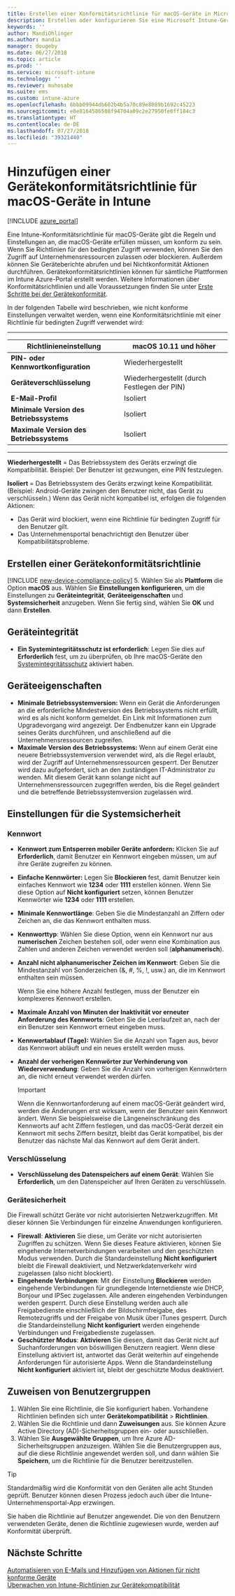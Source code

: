 ```yaml
---
title: Erstellen einer Konformitätsrichtlinie für macOS-Geräte in Microsoft Intune – Azure | Microsoft-Dokumentation
description: Erstellen oder konfigurieren Sie eine Microsoft Intune-Gerätekonformitätsrichtlinie für MacOS-Geräte, um Systemintegritätsschutz zu verwenden, legen Sie die minimale und maximale Betriebssystemversion fest, wählen Sie Ihre Kennwortanforderungen, und verschlüsseln Sie die Datenspeicherung.
keywords: ''
author: MandiOhlinger
ms.author: mandia
manager: dougeby
ms.date: 06/27/2018
ms.topic: article
ms.prod: ''
ms.service: microsoft-intune
ms.technology: ''
ms.reviewer: muhosabe
ms.suite: ems
ms.custom: intune-azure
ms.openlocfilehash: 6bbb09944db602b4b5a70c89e8089b1692c45223
ms.sourcegitcommit: e8e8164586508f94704a09c2e27950fe6ff184c3
ms.translationtype: HT
ms.contentlocale: de-DE
ms.lasthandoff: 07/27/2018
ms.locfileid: "39321440"
---
```

# <a name="add-a-device-compliance-policy-for-macos-devices-with-intune"></a>Hinzufügen einer Gerätekonformitätsrichtlinie für macOS-Geräte in Intune

[!INCLUDE [azure_portal](./includes/azure_portal.md)]

Eine Intune-Konformitätsrichtlinie für macOS-Geräte gibt die Regeln und Einstellungen an, die macOS-Geräte erfüllen müssen, um konform zu sein. Wenn Sie Richtlinien für den bedingten Zugriff verwenden, können Sie den Zugriff auf Unternehmensressourcen zulassen oder blockieren. Außerdem können Sie Geräteberichte abrufen und bei Nichtkonformität Aktionen durchführen. Gerätekonformitätsrichtlinien können für sämtliche Plattformen im Intune Azure-Portal erstellt werden. Weitere Informationen über Konformitätsrichtlinien und alle Voraussetzungen finden Sie unter [Erste Schritte bei der Gerätekonformität](device-compliance-get-started.md).

In der folgenden Tabelle wird beschrieben, wie nicht konforme Einstellungen verwaltet werden, wenn eine Konformitätsrichtlinie mit einer Richtlinie für bedingten Zugriff verwendet wird:

---------------------------

| Richtlinieneinstellung | macOS 10.11 und höher |
| --- | --- |
| **PIN- oder Kennwortkonfiguration** | Wiederhergestellt |   
| **Geräteverschlüsselung** | Wiederhergestellt (durch Festlegen der PIN) |
| **E-Mail-Profil** | Isoliert |
|**Minimale Version des Betriebssystems** | Isoliert |
| **Maximale Version des Betriebssystems** | Isoliert |

---------------------------

**Wiederhergestellt** = Das Betriebssystem des Geräts erzwingt die Kompatibilität. Beispiel: Der Benutzer ist gezwungen, eine PIN festzulegen.

**Isoliert** = Das Betriebssystem des Geräts erzwingt keine Kompatibilität. (Beispiel: Android-Geräte zwingen den Benutzer nicht, das Gerät zu verschlüsseln.) Wenn das Gerät nicht kompatibel ist, erfolgen die folgenden Aktionen:

- Das Gerät wird blockiert, wenn eine Richtlinie für bedingten Zugriff für den Benutzer gilt.
- Das Unternehmensportal benachrichtigt den Benutzer über Kompatibilitätsprobleme.

## <a name="create-a-device-compliance-policy"></a>Erstellen einer Gerätekonformitätsrichtlinie

[!INCLUDE [new-device-compliance-policy](./includes/new-device-compliance-policy.md)]
5. Wählen Sie als **Plattform** die Option **macOS** aus. Wählen Sie **Einstellungen konfigurieren**, um die Einstellungen zu **Geräteintegrität**, **Geräteeigenschaften** und **Systemsicherheit** anzugeben. Wenn Sie fertig sind, wählen Sie **OK** und dann **Erstellen**.

## <a name="device-health"></a>Geräteintegrität

- **Ein Systemintegritätsschutz ist erforderlich**: Legen Sie dies auf **Erforderlich** fest, um zu überprüfen, ob Ihre macOS-Geräte den [Systemintegritätsschutz](https://support.apple.com/HT204899) aktiviert haben.

## <a name="device-properties"></a>Geräteeigenschaften

- **Minimale Betriebssystemversion:** Wenn ein Gerät die Anforderungen an die erforderliche Mindestversion des Betriebssystems nicht erfüllt, wird es als nicht konform gemeldet. Ein Link mit Informationen zum Upgradevorgang wird angezeigt. Der Endbenutzer kann ein Upgrade seines Geräts durchführen, und anschließend auf die Unternehmensressourcen zugreifen.
- **Maximale Version des Betriebssystems:** Wenn auf einem Gerät eine neuere Betriebssystemversion verwendet wird, als die Regel erlaubt, wird der Zugriff auf Unternehmensressourcen gesperrt. Der Benutzer wird dazu aufgefordert, sich an den zuständigen IT-Administrator zu wenden. Mit diesem Gerät kann solange nicht auf Unternehmensressourcen zugegriffen werden, bis die Regel geändert und die betreffende Betriebssystemversion zugelassen wird.

## <a name="system-security-settings"></a>Einstellungen für die Systemsicherheit

### <a name="password"></a>Kennwort

- **Kennwort zum Entsperren mobiler Geräte anfordern:** Klicken Sie auf **Erforderlich**, damit Benutzer ein Kennwort eingeben müssen, um auf ihre Geräte zugreifen zu können.
- **Einfache Kennwörter:** Legen Sie **Blockieren** fest, damit Benutzer kein einfaches Kennwort wie **1234** oder **1111** erstellen können. Wenn Sie diese Option auf **Nicht konfiguriert** setzen, können Benutzer Kennwörter wie **1234** oder **1111** erstellen.
- **Minimale Kennwortlänge**: Geben Sie die Mindestanzahl an Ziffern oder Zeichen an, die das Kennwort enthalten muss.
- **Kennworttyp**: Wählen Sie diese Option, wenn ein Kennwort nur aus **numerischen** Zeichen bestehen soll, oder wenn eine Kombination aus Zahlen und anderen Zeichen verwendet werden soll (**alphanumerisch**).
- **Anzahl nicht alphanumerischer Zeichen im Kennwort**: Geben Sie die Mindestanzahl von Sonderzeichen (&, #, %, !, usw.) an, die im Kennwort enthalten sein müssen.

    Wenn Sie eine höhere Anzahl festlegen, muss der Benutzer ein komplexeres Kennwort erstellen.

- **Maximale Anzahl von Minuten der Inaktivität vor erneuter Anforderung des Kennworts**: Geben Sie die Leerlaufzeit an, nach der ein Benutzer sein Kennwort erneut eingeben muss.
- **Kennwortablauf (Tage):** Wählen Sie die Anzahl von Tagen aus, bevor das Kennwort abläuft und ein neues erstellt werden muss.
- **Anzahl der vorherigen Kennwörter zur Verhinderung von Wiederverwendung**: Geben Sie die Anzahl von vorherigen Kennwörtern an, die nicht erneut verwendet werden dürfen.

    > [!IMPORTANT]
    > Wenn die Kennwortanforderung auf einem macOS-Gerät geändert wird, werden die Änderungen erst wirksam, wenn der Benutzer sein Kennwort ändert. Wenn Sie beispielsweise die Längeneinschränkung des Kennworts auf acht Ziffern festlegen, und das macOS-Gerät derzeit ein Kennwort mit sechs Ziffern besitzt, bleibt das Gerät kompatibel, bis der Benutzer das nächste Mal das Kennwort auf dem Gerät ändert.

### <a name="encryption"></a>Verschlüsselung

- **Verschlüsselung des Datenspeichers auf einem Gerät**: Wählen Sie **Erforderlich**, um den Datenspeicher auf Ihren Geräten zu verschlüsseln.

### <a name="device-security"></a>Gerätesicherheit
Die Firewall schützt Geräte vor nicht autorisierten Netzwerkzugriffen. Mit dieser können Sie Verbindungen für einzelne Anwendungen konfigurieren. 

- **Firewall**: **Aktivieren** Sie diese, um Geräte vor nicht autorisierten Zugriffen zu schützen. Wenn Sie dieses Feature aktivieren, können Sie eingehende Internetverbindungen verarbeiten und den geschützten Modus verwenden. Durch die Standardeinstellung **Nicht konfiguriert** bleibt die Firewall deaktiviert, und Netzwerkdatenverkehr wird zugelassen (also nicht blockiert).
- **Eingehende Verbindungen**: Mit der Einstellung **Blockieren** werden eingehende Verbindungen für grundlegende Internetdienste wie DHCP, Bonjour und IPSec zugelassen. Alle anderen eingehenden Verbindungen werden gesperrt. Durch diese Einstellung werden auch alle Freigabedienste einschließlich der Bildschirmfreigabe, des Remotezugriffs und der Freigabe von Musik über iTunes gesperrt. Durch die Standardeinstellung **Nicht konfiguriert** werden eingehende Verbindungen und Freigabedienste zugelassen. 
- **Geschützter Modus**: **Aktivieren** Sie diesen, damit das Gerät nicht auf Suchanforderungen von böswilligen Benutzern reagiert. Wenn diese Einstellung aktiviert ist, antwortet das Gerät weiterhin auf eingehende Anforderungen für autorisierte Apps. Wenn die Standardeinstellung **Nicht konfiguriert** aktiviert ist, bleibt der geschützte Modus deaktiviert.

## <a name="assign-user-groups"></a>Zuweisen von Benutzergruppen

1. Wählen Sie eine Richtlinie, die Sie konfiguriert haben. Vorhandene Richtlinien befinden sich unter **Gerätekompatibilität** > **Richtlinien**.
2. Wählen Sie die Richtlinie und dann **Zuweisungen** aus. Sie können Azure Active Directory (AD)-Sicherheitsgruppen ein- oder ausschließen.
3. Wählen Sie **Ausgewählte Gruppen**, um Ihre Azure AD-Sicherheitsgruppen anzuzeigen. Wählen Sie die Benutzergruppen aus, auf die diese Richtlinie angewendet werden soll, und dann wählen Sie **Speichern**, um die Richtlinie für die Benutzer bereitzustellen.

> [!TIP]
> Standardmäßig wird die Konformität von den Geräten alle acht Stunden geprüft. Benutzer können diesen Prozess jedoch auch über die Intune-Unternehmensportal-App erzwingen.

Sie haben die Richtlinie auf Benutzer angewendet. Die von den Benutzern verwendeten Geräte, denen die Richtlinie zugewiesen wurde, werden auf Konformität überprüft.

## <a name="next-steps"></a>Nächste Schritte
[Automatisieren von E-Mails und Hinzufügen von Aktionen für nicht konforme Geräte](actions-for-noncompliance.md)  
[Überwachen von Intune-Richtlinien zur Gerätekompatibilität](compliance-policy-monitor.md)
